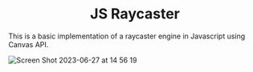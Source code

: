 <h1 align="center">JS Raycaster</h1>

This is a basic implementation of a raycaster engine in Javascript using Canvas API.

![Screen Shot 2023-06-27 at 14 56 19](https://github.com/YusufLisawi/Raycaster-engine-js/assets/90868691/17927369-670f-4c87-9e1c-9c2a9a660cfe)
